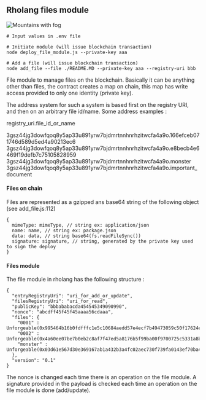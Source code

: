 ## Rholang files module

![Mountains with fog](https://images.pexels.com/photos/167699/pexels-photo-167699.jpeg?auto=compress&cs=tinysrgb&dpr=0.5&h=750&w=1260)

```
# Input values in .env file

# Initiate module (will issue blockchain transaction)
node deploy_file_module.js --private-key aaa

# Add a file (will issue blockchain transaction)
node add_file --file ./README.MD --private-key aaa --registry-uri bbb
```

File module to manage files on the blockchain. Basically it can be anything other than files, the contract creates a map on chain, this map has write access provided to only one identity (private key).

The address system for such a system is based first on the registry URI, and then on an arbitrary file id/name. Some address examples :

registry_uri.file_id_or_name

3gsz44jg3dowfqoq8y5ap33u891yrw7bjdmrtnnhnrhzitwcfa4a9o.166efceb071746d589d5ed4a90213ec6
3gsz44jg3dowfqoq8y5ap33u891yrw7bjdmrtnnhnrhzitwcfa4a9o.e8becb4e6469f19defb7c75105828959
3gsz44jg3dowfqoq8y5ap33u891yrw7bjdmrtnnhnrhzitwcfa4a9o.monster
3gsz44jg3dowfqoq8y5ap33u891yrw7bjdmrtnnhnrhzitwcfa4a9o.important_document

#### Files on chain

Files are represented as a gzipped ans base64 string of the following object (see add_file.js:112)

```
{
  mimeType: mimeType, // string ex: application/json
  name: name, // string ex: package.json
  data: data, // string base64(fs.readFileSync())
  signature: signature, // string, generated by the private key used to sign the deploy
}
```

#### Files module

The file module in rholang has the following structure :

```
{
  "entryRegistryUri": "uri_for_add_or_update",
  "filesRegistryUri": "uri_for_read",
  "publicKey": "bbbababacda454545349090990",
  "nonce": "abcdff45f45f45aaaa56cdaaa",
  "files": {
    "0001" : Unforgeable(0x995464b16b0fdfffc1e5c10684aedd57e4ecf7b49473059c50f17624e5b25776),
    "0002" : Unforgeable(0x4a60ee07be7b0eb2c8af7f47ed5a8176b5f99ba00f9700725c5331a8b10705ae),
    "monster" : Unforgeable(0x03d61e567d30e369167ab1a432b3a4fc02aec730f739fa0143ef70ba4d2d80ac)
  },
  "version": "0.1"
}
```

The nonce is changed each time there is an operation on the file module. A signature provided in the payload is checked each time an operation on the file module is done (add/update).
